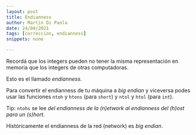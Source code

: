 ```yaml
---
layout: post
title: Endianness
author: Martin Di Paola
date: 24/04/2021
tags: [correccion, endianness]
snippets: none

---
```



Recordá que los integers pueden no tener la misma representación en
memoria que los integers de otras computadoras.

Esto es el llamado *endianness*.

Para convertir el endianness de tu máquina a *big endian* y viceversa
podes usar las funciones `ntoh` y `htons`  (para `short`) y `ntol` y `htol`
(para `int`).

Tip:  `ntohs` se lee *del endianness de la (n)etwork al endianness del
(h)ost para un (s)hort*.

Históricamente el endianness de la red (network) es *big endian*.
